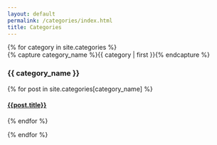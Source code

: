 ```yaml
---
layout: default 
permalink: /categories/index.html 
title: Categories 
--- 
```


<div id="archives">
 {% for category in site.categories %} 

 <div class="archive-group">
 {% capture category_name %}{{ category | first }}{% endcapture %} 

<div id="{{ category_name | slugize }}"></div> 

<p></p>

 <h3 class="category-head">{{ category_name }}</h3>
 <a name="{{ category_name | slugize }}"></a>

 {% for post in site.categories[category_name] %}
 <article class="archive-item"> 
  <h4><a href="{{ site.baseurl }}{{ post.url }}">{{post.title}}</a></h4> 
 </article>

 {% endfor %}
 </div>

 {% endfor %}
 </div>
